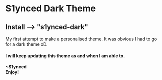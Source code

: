 # S1ynced Dark Theme
## Install --> "s1ynced-dark"
My first attempt to make a personalised theme. It was obvious I had to go for a dark theme xD.
#### I will keep updating this theme as and when I am able to.

**~S1ynced**\
**Enjoy!**
